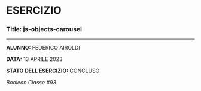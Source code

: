 # ESERCIZIO

### Title: js-objects-carousel
---
**ALUNNO:** FEDERICO AIROLDI

**DATA:** 13 APRILE 2023

**STATO DELL'ESERCIZIO:** CONCLUSO

_Boolean Classe #93_